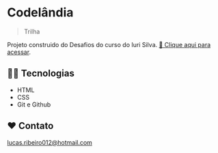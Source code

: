 # Codelândia 


> Trilha 

Projeto construido do Desafios do curso do Iuri Silva.
[ 🔗 Clique aqui para acessar](https://lucarib.github.io/codelandia.io/).

## 👨‍💻 Tecnologias

- HTML
- CSS
- Git e Github

## ❤ Contato

lucas.ribeiro012@hotmail.com
